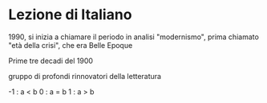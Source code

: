# Lezione di Italiano

1990, si inizia a chiamare il periodo in analisi "modernismo", prima chiamato "età della crisi", che era Belle Epoque

Prime tre decadi del 1900

gruppo di profondi rinnovatori della letteratura

-1 : a < b
  0 : a = b
  1 : a > b
<!--stackedit_data:
eyJoaXN0b3J5IjpbMTQ0NzQyMTU2MSw4NzA2NDM3NDAsMTkxNj
U1MzM2MF19
-->